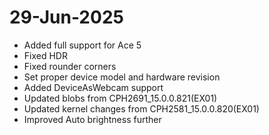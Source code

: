 # 29-Jun-2025
- Added full support for Ace 5
- Fixed HDR
- Fixed rounder corners
- Set proper device model and hardware revision
- Added DeviceAsWebcam support
- Updated blobs from CPH2691_15.0.0.821(EX01)
- Updated kernel changes from CPH2581_15.0.0.820(EX01)
- Improved Auto brightness further